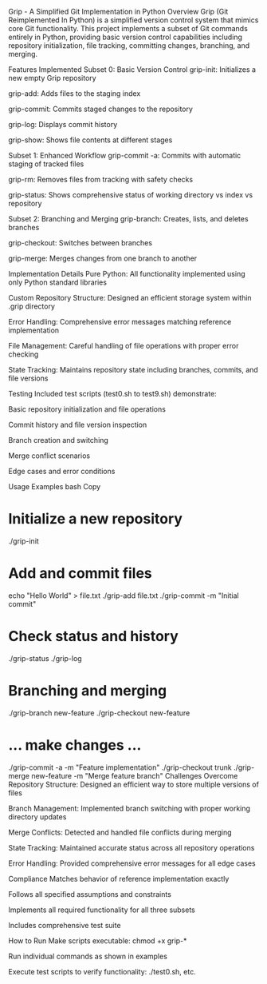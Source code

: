 Grip - A Simplified Git Implementation in Python
Overview
Grip (Git Reimplemented In Python) is a simplified version control system that mimics core Git functionality. This project implements a subset of Git commands entirely in Python, providing basic version control capabilities including repository initialization, file tracking, committing changes, branching, and merging.

Features Implemented
Subset 0: Basic Version Control
grip-init: Initializes a new empty Grip repository

grip-add: Adds files to the staging index

grip-commit: Commits staged changes to the repository

grip-log: Displays commit history

grip-show: Shows file contents at different stages

Subset 1: Enhanced Workflow
grip-commit -a: Commits with automatic staging of tracked files

grip-rm: Removes files from tracking with safety checks

grip-status: Shows comprehensive status of working directory vs index vs repository

Subset 2: Branching and Merging
grip-branch: Creates, lists, and deletes branches

grip-checkout: Switches between branches

grip-merge: Merges changes from one branch to another

Implementation Details
Pure Python: All functionality implemented using only Python standard libraries

Custom Repository Structure: Designed an efficient storage system within .grip directory

Error Handling: Comprehensive error messages matching reference implementation

File Management: Careful handling of file operations with proper error checking

State Tracking: Maintains repository state including branches, commits, and file versions

Testing
Included test scripts (test0.sh to test9.sh) demonstrate:

Basic repository initialization and file operations

Commit history and file version inspection

Branch creation and switching

Merge conflict scenarios

Edge cases and error conditions

Usage Examples
bash
Copy
# Initialize a new repository
./grip-init

# Add and commit files
echo "Hello World" > file.txt
./grip-add file.txt
./grip-commit -m "Initial commit"

# Check status and history
./grip-status
./grip-log

# Branching and merging
./grip-branch new-feature
./grip-checkout new-feature
# ... make changes ...
./grip-commit -a -m "Feature implementation"
./grip-checkout trunk
./grip-merge new-feature -m "Merge feature branch"
Challenges Overcome
Repository Structure: Designed an efficient way to store multiple versions of files

Branch Management: Implemented branch switching with proper working directory updates

Merge Conflicts: Detected and handled file conflicts during merging

State Tracking: Maintained accurate status across all repository operations

Error Handling: Provided comprehensive error messages for all edge cases

Compliance
Matches behavior of reference implementation exactly

Follows all specified assumptions and constraints

Implements all required functionality for all three subsets

Includes comprehensive test suite

How to Run
Make scripts executable: chmod +x grip-*

Run individual commands as shown in examples

Execute test scripts to verify functionality: ./test0.sh, etc.
